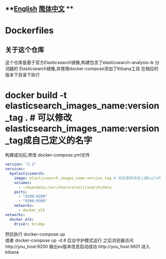 ## **[English](README.md) **[简体中文](README_ZH.md)** **
# Dockerfiles

## 关于这个仓库

这个仓库是基于官方Elasticsearch镜像,构建包含了elasticsearch-analysis-ik 分词器的 Elasticsearch镜像,并使用docker-compose添加了Kibana工具
在相应的版本下目录下执行
# docker build -t elasticsearch_images_name:version_tag .  # 可以修改elasticsearch_images_name:version_tag成自己定义的名字
构建成功后,修改 docker-compose.yml文件
```yaml
version: "2.1"
services:
  myelasticsearch:
    image: elasticsearch_images_name:version_tag # 将这里修改成上面build时候的名字
    volumes:
      - ~/myesdata:/usr/share/elasticsearch/data
    ports:
      - "9200:9200"
      - "9300:9300"
    networks:
      - docker_elk
networks:
  docker_elk:
    driver: bridge
```

然后执行 docker-compose up  
或者 docker-compose up -d # 后台守护模式运行
之后浏览器访问 http://you_host:9200 输出es版本信息启动成功
http://you_host:5601 进入kibana